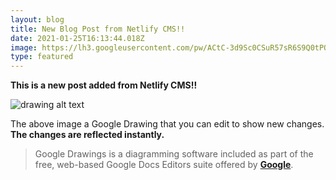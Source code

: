 ```yaml
---
layout: blog
title: New Blog Post from Netlify CMS!!
date: 2021-01-25T16:13:44.018Z
image: https://lh3.googleusercontent.com/pw/ACtC-3d9Sc0CSuR57sR6S9Q0tPQpKMxzS8IFy57MsuIEpzp3u5TdxEHCzgkEq52KSjNpdpjwBJT8XRheukZPme1VDXn3WljBn4h_Yo2WCsy4DXTRZ2koPwKqpFZgXzwW7BBypTDorrmfqo2cfeAM4fHiQsu81w=w800-h500-no
type: featured
---
```

**This is a new post added from Netlify CMS!!**

![drawing alt text](https://docs.google.com/drawings/d/1m5MX9pPRsB4XjpcVC5tfECaJwCRAAWT-VoTQtDHTVrU/export/png)



The above image a Google Drawing that you can edit to show new changes. **The changes are reflected instantly.**

> Google Drawings is a diagramming software included as part of the free, web-based Google Docs Editors suite offered by **[Google](https://g.co/kgs/kVZimY)**.